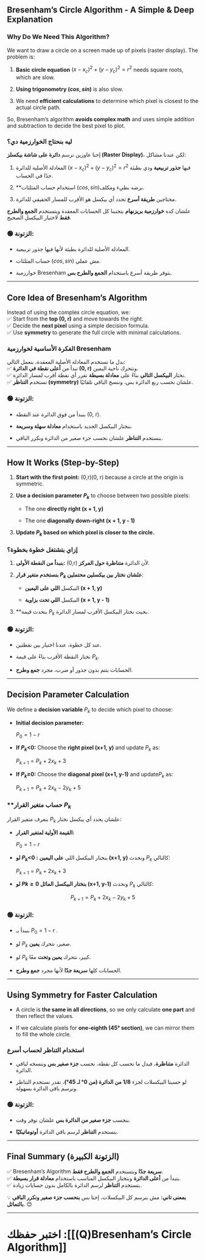 
## **Bresenham’s Circle Algorithm - A Simple & Deep Explanation**

### **Why Do We Need This Algorithm?**

We want to draw a circle on a screen made up of pixels (raster display). The problem is:

1. **Basic circle equation** $(x - x_c)^2 + (y - y_c)^2 = r^2$ needs square roots, which are slow.
    
2. **Using trigonometry $(cos, sin)$** is also slow.
    
3. We need **efficient calculations** to determine which pixel is closest to the actual circle path.
    

So, Bresenham’s algorithm **avoids complex math** and uses simple addition and subtraction to decide the best pixel to plot.

### **ليه بنحتاج الخوارزمية دي؟**

إحنا عاوزين نرسم **دائرة على شاشة بيكسلز (Raster Display)**، لكن عندنا مشاكل:

1. المعادلة الأصلية للدائرة  $(x - x_c)^2 + (y - y_c)^2 = r^2$ فيها **جذور تربيعية** ودي بطيئة جدًا في الحساب.
    
2. **استخدام حساب المثلثات  $(cos, sin)$برضه بطيء ومكلف.
    
3. محتاجين **طريقة أسرع** تحدد أي بيكسل هو الأقرب للمسار الحقيقي للدائرة.
    

علشان كده **خوارزمية بريزنهام** بتجنبنا كل الحسابات المعقدة وبتستخدم **الجمع والطرح فقط** لاختيار البيكسل الصحيح.

### **🟢 الزتونة:**

- المعادلة الأصلية للدائرة بطيئة لأنها فيها جذور تربيعية.
    
- حساب المثلثات  $(cos, sin)$ مش عملي.
    
- خوارزمية Bresenham بتوفر طريقة أسرع باستخدام **الجمع والطرح بس**.
    

---

## **Core Idea of Bresenham’s Algorithm**

Instead of using the complex circle equation, we:  
✅ Start from the **top (0, r)** and move towards the right.  
✅ Decide the **next pixel** using a simple decision formula.  
✅ Use **symmetry** to generate the full circle with minimal calculations.

### **الفكرة الأساسية لخوارزمية Bresenham**

بدل ما نستخدم المعادلة الأصلية المعقدة، بنعمل التالي:  
✅ نبدأ من **أعلى نقطة في الدائرة (0, r)** ونتحرك ناحية اليمين.  
✅ نختار **البيكسل التالي** بناءً على **معادلة بسيطة** تقرر أي نقطة أقرب لمسار الدائرة.  
✅ نستخدم **التناظر (symmetry)** علشان نحسب ربع الدائرة بس، وننسخ الباقي تلقائيًا.

### **🟢 الزتونة:**

- بنبدأ من فوق الدائرة عند النقطة (0, r).
    
- بنختار البيكسل الجديد باستخدام **معادلة سهلة وسريعة**.
    
- بنستخدم **التناظر** علشان نحسب جزء صغير من الدائرة ونكرر الباقي.
    

---

## **How It Works (Step-by-Step)**

1. **Start with the first point:** (0,r)(0, r) because a circle at the origin is symmetric.
    
2. **Use a decision parameter $P_k$** to choose between two possible pixels:
    
    - The one **directly right (x + 1, y)**
        
    - The one **diagonally down-right (x + 1, y - 1)**
        
3. **Update $P_k$ based on which pixel is closer to the circle.**
    

### **إزاي بتشتغل خطوة بخطوة؟**

1. **بنبدأ من النقطة الأولى:** (0,r) لأن الدائرة **متناظرة حول المركز**.
    
2. **بنستخدم متغير قرار  $P_k$ علشان نختار بين بيكسلين محتملين**:
    
    - البيكسل **اللي على اليمين (x + 1, y)**
        
    - البيكسل **اللي تحت بزاوية (x + 1, y - 1)**
        
3. **بنحدث قيمة $P_k$ بحيث نختار البيكسل الأقرب لمسار الدائرة.
    

### **🟢 الزتونة:**

- عند كل خطوة، عندنا اختيار بين نقطتين.
    
- نختار النقطة الأقرب بناءً على قيمة $P_k$.
    
- الحسابات بتتم بدون جذور أو ضرب، مجرد **جمع وطرح**.
    

---

## **Decision Parameter Calculation**

We define a **decision variable** $P_k$ to decide which pixel to choose:

- **Initial decision parameter:**
    
    $P_0 = 1 - r$
- **If $P_k$<0:** Choose the **right pixel (x+1, y)** and update $P_k$ as:
    
  $P_{k+1} = P_k + 2x_k + 3$
- **If $P_k$≥0:** Choose the **diagonal pixel (x+1, y-1)** and update$P_k$ as:
    
    $P_{k+1} = P_k + 2x_k - 2y_k + 5$

### **حساب متغير القرار $P_k$

بنعرف متغير القرار $P_k$ علشان يحدد أي بيكسل نختار:

- **القيمة الأولية لمتغير القرار:**
    
    $P_0 = 1 - r$
- **لو   $P_k$<0 :** بنختار البيكسل اللي **على اليمين (x+1, y)** ونحدث $P_k$ كالتالي:
    
    $P_{k+1} = P_k + 2x_k + 3$
- **لو $Pk ≥0$  بنختار البيكسل المائل (x+1, y-1)** ونحدث $P_k$ كالتالي:
    
$$
    P_{k+1} = P_k + 2x_k - 2y_k + 5
$$

### **🟢 الزتونة:**

- بنبدأ بـ  $P_0 = 1 - r$ . 
    
- لو  $P_k$ صغير، نتحرك **يمين**.
    
- لو $P_k$ كبير، نتحرك **يمين وتحت** معًا.
    
- الحسابات كلها **سريعة جدًا** لأنها مجرد **جمع وطرح**.
    

---

## **Using Symmetry for Faster Calculation**

- A circle is **the same in all directions**, so we only calculate **one part** and then reflect the values.
    
- If we calculate pixels for **one-eighth (45° section)**, we can mirror them to fill the whole circle.
    

### **استخدام التناظر لحساب أسرع**

- الدائرة **متناظرة**، فبدل ما نحسب كل نقطة، نحسب **جزء صغير بس** وننسخه لباقي الدائرة.
    
- لو حسبنا البيكسلات لجزء **1/8 من الدائرة (من 0° لـ 45°)**، نقدر نستخدم التناظر ونرسم باقي الدائرة بسهولة.
    

### **🟢 الزتونة:**

- بنحسب **جزء صغير من الدائرة بس** علشان نوفر وقت.
    
- بنستخدم **التناظر** لرسم باقي الدائرة **أوتوماتيكيًا**.
    

---

## **Final Summary (الزتونة الكبيرة)**

✅ Bresenham’s Algorithm **سريعة جدًا** وبتستخدم **الجمع والطرح فقط**.  
✅ بتبدأ من **أعلى الدائرة** وبتختار البيكسل المناسب باستخدام **معادلة قرار بسيطة**.  
✅ بتستخدم **التناظر** لرسم الدائرة بالكامل بدون حسابات زيادة.

💡 **بمعنى تاني:** مش بنرسم كل البيكسلات، إحنا بس **بنحسب جزء صغير ونكرر الباقي بالتماثل**. 😊

---
# اختبر حفظك :[[(Q)Bresenham’s Circle Algorithm]]